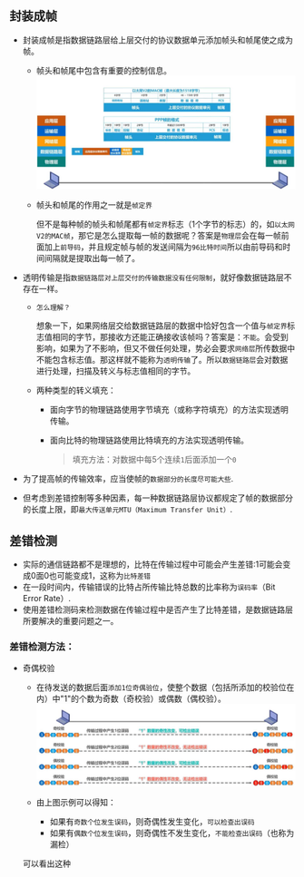## 封装成帧

 - 封装成帧是指数据链路层给上层交付的协议数据单元添加帧头和帧尾使之成为帧。
   - 帧头和帧尾中包含有重要的控制信息。
   ![图片](../imgs/network/61.jpg)
   - 帧头和帧尾的作用之一就是`帧定界`
      
      但不是每种帧的帧头和帧尾都有`帧定界`标志（1个字节的标志）的，如`以太网V2的MAC帧`，那它是怎么提取每一帧的数据呢？答案是`物理层`会在每一帧前面加上`前导码`，并且规定帧与帧的发送间隔为`96比特时间`所以由前导码和时间间隔就是提取出每一帧了。

- 透明传输是指`数据链路层对上层交付的传输数据没有任何限制`，就好像数据链路层不存在一样。

    - `怎么理解？`
     
        想象一下，如果网络层交给数据链路层的数据中恰好包含一个值与`帧定界`标志值相同的字节，那接收方还能正确接收该帧吗？答案是：`不能`。会受到影响，如果为了不影响，但又不做任何处理，势必会要求`网络层`所传数据中不能包含标志值。那这样就不能称为`透明传输`了。所以`数据链路层`会对数据进行处理，扫描及转义与标志值相同的字节。
    - 两种类型的转义填充：
      - 面向字节的物理链路使用字节填充（或称字符填充）的方法实现透明传输。

      - 面向比特的物理链路使用比特填充的方法实现透明传输。
        > 填充方法：对数据中每5个连续`1`后面添加一个`0`

- 为了提高帧的传输效率，应当使帧的`数据部分的长度尽可能大些`.
- 但考虑到差错控制等多种因素，每一种数据链路层协议都规定了帧的数据部分的长度上限，即`最大传送单元MTU（Maximum Transfer Unit）`.

## 差错检测

- 实际的通信链路都不是理想的，比特在传输过程中可能会产生差错:1可能会变成0面0也可能变成1，这称为`比特差错`
- 在一段时间内，传输错误的比特占所传输比特总数的比率称为`误码率`（Bit Error Rate）.
- 使用差错检测码来检测数据在传输过程中是否产生了比特差错，是数据链路层所要解决的重要问题之一。

### 差错检测方法：
 
  - 奇偶校验
    - 在待发送的数据后面`添加1位奇偶验位`，使整个数据（包括所添加的校验位在内）中"1"的个数为奇数（奇校验）或偶数（偶校验）。
    ![图片](../imgs/network/62.jpg)

    - 由上图示例可以得知：
      - 如果有`奇数个位发生误码`，则奇偶性发生变化，`可以检查出误码`
      - 如果有`偶数个位发生误码`，则奇偶性不发生变化，`不能检查出误码`（也称为漏检）

    可以看出这种